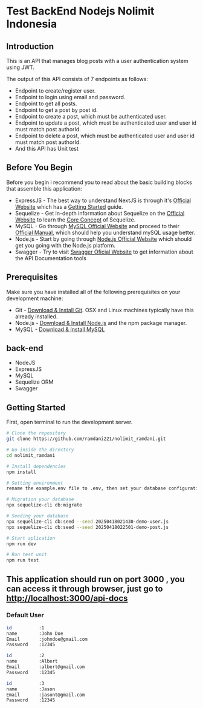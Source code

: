 # Test BackEnd Nodejs Nolimit Indonesia

## Introduction

This is an API that manages blog posts with a user authentication system using JWT.

The output of this API consists of 7 endpoints as follows: 
* Endpoint to create/register user.
* Endpoint to login using email and password.
* Endpoint to get all posts.
* Endpoint to get a post by post id.
* Endpoint to create a post, which must be authenticated user.
* Endpoint to update a post, which must be authenticated user and user id must match post authorId.
* Endpoint to delete a post, which must be authenticated user and user id must match post authorId.
* And this API has Unit test

## Before You Begin

Before you begin i recommend you to read about the basic building blocks that assemble this application:
* ExpressJS - The best way to understand NextJS is through it's [Official Website](https://expressjs.com/) which has a [Getting Started](https://expressjs.com/en/starter/installing.html) guide.
* Sequelize - Get in-depth information about Sequelize on the [Official Website](https://sequelize.org/) to learn the [Core Concept](https://sequelize.org/docs/v6/category/core-concepts/) of Sequelize.
* MySQL - Go through [MySQL Official Website](https://www.mysql.com/) and proceed to their [Official Manual](https://dev.mysql.com/doc/), which should help you understand mySQL usage better.
* Node.js - Start by going through [Node.js Official Website](https://nodejs.org/en/) which should get you going with the Node.js platform.
* Swagger - Try to visit [Swagger Oficial Website](https://swagger.io/) to get information about the API Documentation tools

## Prerequisites

Make sure you have installed all of the following prerequisites on your development machine:
* Git - [Download & Install Git](https://git-scm.com/downloads). OSX and Linux machines typically have this already installed.
* Node.js - [Download & Install Node.js](https://nodejs.org/en/download/) and the npm package manager.
* MySQL - [Download & Install MySQL](https://www.mysql.com/downloads/)

## back-end

 - NodeJS
 - ExpressJS
 - MySQL
 - Sequelize ORM
 - Swagger

## Getting Started

First, open terminal to run the development server.

```bash
# Clone the repository
git clone https://github.com/ramdani221/nolimit_ramdani.git

# Go inside the directory
cd nolimit_ramdani

# Install dependencies
npm install

# Setting environment
rename the example.env file to .env, then set your database configuration in the .env file

# Migration your database
npx sequelize-cli db:migrate

# Seeding your database
npx sequelize-cli db:seed --seed 20250418021430-demo-user.js
npx sequelize-cli db:seed --seed 20250418022501-demo-post.js

# Start aplication
npm run dev

# Run test unit
npm run test
```

## This application should run on port 3000 , you can access it through browser, just go to [http://localhost:3000/api-docs](http://localhost:3000/api-docs)

### Default User
```sh
id          :1
name        :John Doe
Email       :johndoe@gmail.com
Password    :12345

id          :2
name        :Albert
Email       :albert@gmail.com
Password    :12345

id          :3
name        :Jason
Email       :jasont@gmail.com
Password    :12345
```